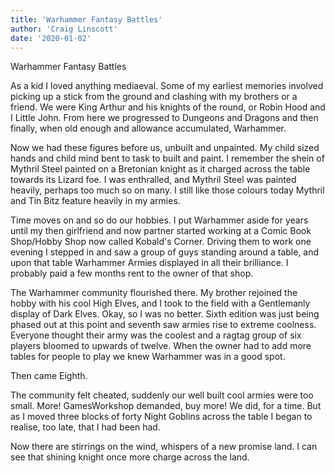 ```yaml
---
title: 'Warhammer Fantasy Battles'
author: 'Craig Linscott'
date: '2020-01-02'
---
```


Warhammer Fantasy Battles
 
As a kid I loved anything mediaeval. Some of my earliest memories involved picking up a stick from the ground and clashing with my brothers or a friend. We were King Arthur and his knights of the round, or Robin Hood and I Little John. From here we progressed to Dungeons and Dragons and then finally, when old enough and allowance accumulated, Warhammer.
 
Now we had these figures before us, unbuilt and unpainted. My child sized hands and child mind bent to task to built and paint. I remember the shein of Mythril Steel painted on a Bretonian knight as it charged across the table towards its Lizard foe. I was enthralled, and Mythril Steel was painted heavily, perhaps too much so on many. I still like those colours today Mythril and Tin Bitz feature heavily in my armies.
 
Time moves on and so do our hobbies. I put Warhammer aside for years until my then girlfriend and now partner started working at a Comic Book Shop/Hobby Shop now called Kobald's Corner. Driving them to work one evening I stepped in and saw a group of guys standing around a table, and upon that table Warhammer Armies displayed in all their brilliance. I probably paid a few months rent to the owner of that shop.
 
The Warhammer community flourished there. My brother rejoined the hobby with his cool High Elves, and I took to the field with a Gentlemanly display of Dark Elves. Okay, so I was no better. Sixth edition was just being phased out at this point and seventh saw armies rise to extreme coolness. Everyone thought their army was the coolest and a ragtag group of six players bloomed to upwards of twelve. When the owner had to add more tables for people to play we knew Warhammer was in a good spot.
 
Then came Eighth.
 
The community felt cheated, suddenly our well built cool armies were too small. More! GamesWorkshop demanded, buy more! We did, for a time. But as I moved three blocks of forty Night Goblins across the table I began to realise, too late, that I had been had.
 
Now there are stirrings on the wind, whispers of a new promise land. I can see that shining knight once more charge across the land.



